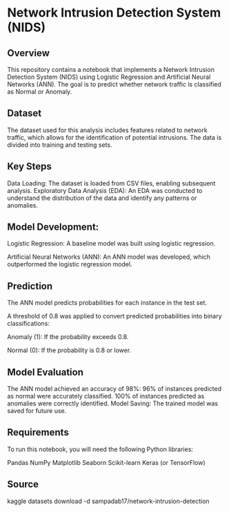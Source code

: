 # Network Intrusion Detection System (NIDS)

## Overview
This repository contains a notebook that implements a Network Intrusion Detection System (NIDS) using Logistic Regression and Artificial Neural Networks (ANN). The goal is to predict whether network traffic is classified as Normal or Anomaly.

## Dataset
The dataset used for this analysis includes features related to network traffic, which allows for the identification of potential intrusions. The data is divided into training and testing sets.

## Key Steps
Data Loading: The dataset is loaded from CSV files, enabling subsequent analysis.
Exploratory Data Analysis (EDA): An EDA was conducted to understand the distribution of the data and identify any patterns or anomalies.
## Model Development:

Logistic Regression: A baseline model was built using logistic regression.

Artificial Neural Networks (ANN): An ANN model was developed, which outperformed the logistic regression model.

## Prediction
The ANN model predicts probabilities for each instance in the test set.

A threshold of 0.8 was applied to convert predicted probabilities into binary classifications:

Anomaly (1): If the probability exceeds 0.8.

Normal (0): If the probability is 0.8 or lower.

## Model Evaluation
The ANN model achieved an accuracy of 98%:
96% of instances predicted as normal were accurately classified.
100% of instances predicted as anomalies were correctly identified.
Model Saving: The trained model was saved for future use.

## Requirements
To run this notebook, you will need the following Python libraries:

Pandas
NumPy
Matplotlib
Seaborn
Scikit-learn
Keras (or TensorFlow)

## Source

kaggle datasets download -d sampadab17/network-intrusion-detection
